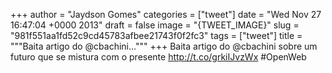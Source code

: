 
+++
author = "Jaydson Gomes"
categories = ["tweet"]
date = "Wed Nov 27 16:47:04 +0000 2013"
draft = false
image = "{TWEET_IMAGE}"
slug = "981f551aa1fd52c9cd45783afbee21743f0f2fc3"
tags = ["tweet"]
title = """Baita artigo do @cbachini..."""
+++
Baita artigo do @cbachini sobre um futuro que se mistura com o presente http://t.co/grkiIJvzWx #OpenWeb
